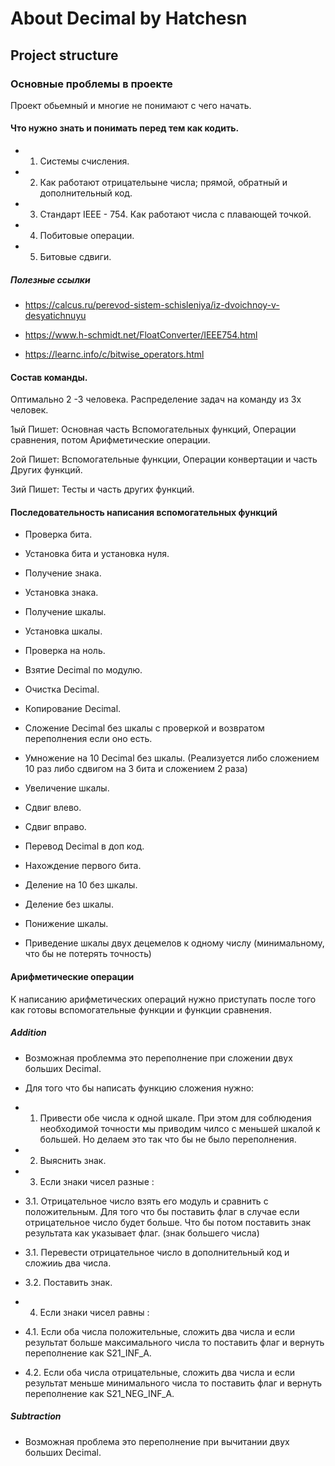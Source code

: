 # About Decimal by Hatchesn


## Project structure


### Основные проблемы в проекте

Проект обьемный и многие не понимают с чего начать.


#### Что нужно знать и понимать перед тем как кодить.


- 1. Системы счисления.

- 2. Как работают отрицательыне числа; прямой, обратный и дополнительный код.

- 3. Стандарт IEEE - 754. Как работают числа с плавающей точкой.

- 4. Побитовые операции.

- 5. Битовые сдвиги.


##### Полезные ссылки 


- https://calcus.ru/perevod-sistem-schisleniya/iz-dvoichnoy-v-desyatichnuyu 

- https://www.h-schmidt.net/FloatConverter/IEEE754.html

- https://learnc.info/c/bitwise_operators.html


#### Состав команды.

Оптимально 2 -3 человека.
Распределение задач на команду из 3х человек.

1ый Пишет: Основная часть Вспомогательных функций, Операции сравнения, потом Арифметические операции.

2ой Пишет: Вспомогательные функции, Операции конвертации и часть Других функций.

3ий Пишет: Тесты и часть других функций.


#### Последовательность написания вспомогательных функций


- Проверка бита.

- Установка бита и установка нуля.

- Получение знака.

- Установка знака.

- Получение шкалы.

- Установка шкалы.

- Проверка на ноль.

- Взятие Decimal по модулю.

- Очистка Decimal.

- Копирование Decimal.

- Сложение Decimal без шкалы с проверкой и возвратом переполнения если оно есть.

- Умножение на 10 Decimal без шкалы. (Реализуется либо сложением 10 раз либо сдвигом на 3 бита и сложением 2 раза)

- Увеличение шкалы.

- Сдвиг влево.

- Сдвиг вправо.

- Перевод Decimal  в доп код.

- Нахождение первого бита.

- Деление на 10 без шкалы.

- Деление без шкалы.

- Понижение шкалы.

- Приведение шкалы двух децемелов к одному числу (минимальному, что бы не потерять точность)


#### Арифметические операции

К написанию арифметических операций нужно приступать после того как готовы вспомогательные функции и функции сравнения.

##### Addition

- Возможная проблемма это переполнение при сложении двух больших Decimal.

- Для того что бы написать функцию сложения нужно:

- 1. Привести обе числа к одной шкале. При этом для соблюдения необходимой точности мы приводим чилсо с меньшей шкалой к большей. Но делаем это так что бы не было переполнения.

- 2. Выяснить знак.

- 3. Если знаки чисел разные :

- 3.1. Отрицательное число взять его модуль и сравнить с положительным. Для того что бы поставить флаг в случае если отрицательное число будет больше.
Что бы потом поставить знак результата как указывает флаг. (знак большего числа)

- 3.1. Перевести отрицательное число в дополнительный код и сложииь два числа.

- 3.2. Поставить знак.

- 4. Если знаки чисел равны :

- 4.1. Если оба числа положительные, cложить два числа и если результат больше максимального числа то поставить флаг и вернуть переполнение как S21_INF_A.

- 4.2. Если оба числа отрицательные, cложить два числа и если результат меньше минимального числа то поставить флаг и вернуть переполнение как S21_NEG_INF_A.

##### Subtraction

- Возможная проблема это переполнение при вычитании двух больших Decimal.









